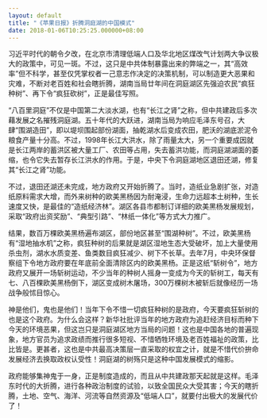 ```yaml
---
layout: default
title: "《苹果日报》折腾洞庭湖的中国模式"
date: 2018-01-06T10:25:25.000000+08:00
---
```


习近平时代的朝令夕改，在北京市清理低端人口及华北地区煤改气计划两大争议极大的政策中，可见一斑。不过，这只是中共体制暴露出来的弊端之一，其“高效率”但不科学，甚至仅凭掌权者一己意志作决定的决策机制，可以制造更大恶果和灾难，不断对老百姓和社会瞎折腾，湖南当局廿年间在洞庭湖区先强迫农民“疯狂种树”、再下令“疯狂砍树”，正是最佳写照。

“八百里洞庭”不仅是中国第二大淡水湖，也有“长江之肾”之称，但中共建政后多次藉发展之名摧残洞庭湖。五十年代的大跃进，湖南当局为响应毛泽东号召，大肆“围湖造田”，即以堤坝围起部份湖面，抽乾湖水后变成农田，肥沃的湖底淤泥令粮食产量十分高。不过，1998年长江大洪水，除了雨量太大，另一个重要成因就是长江两岸的蓄洪区被大量工厂、农田等占用，失去蓄洪功能，而洞庭湖湖面的萎缩，也令它失去暂存长江洪水的作用。于是，中央下令洞庭湖地区退田还湖，修复其“长江之肾”功能。

不过，退田还湖还未完成，地方政府又开始折腾了。当时，造纸业急剧扩张，对造纸原料需求大增，而外来树种的欧美黑杨因为耐淹浸，生命力远超本土树种，生长速度又快，是最佳的“造纸经济林”。湖区各县市都制订详细的欧美黑杨发展规划，采取“政府出资奖励”、“典型引路”、“林纸一体化”等方式大力推广。

结果，数百万棵欧美黑杨遍布湖区，部份地区甚至“围湖种树”。不过，欧美黑杨有“湿地抽水机”之称，疯狂种树的后果就是湖区湿地生态大受破坏，加上大量使用杀虫剂，湖水水质变差、鱼类数目疯狂减少、树下不长草。去年7月，中央环保督察组下令地方政府要在年底前全面清除区内的欧美黑杨。正是这纸“斩树令”，地方政府又展开一场斩树运动，不少当年的种树人摇身一变成为今天的斩树工，每天有七、八百棵欧美黑杨倒下，湖区变成树木屠场，300万棵树木被斩后就像经历一场战争般怵目惊心。

神是他们，鬼也是他们！当年下令不惜一切疯狂种树的是政府，今天要疯狂斩树的也是这个政府。为什么会这样？新华社批评当年的地方政府为追赶经济目标而种下今天的环境恶果，但这岂只是洞庭湖区地方当局的问题！这也是中国各地的普遍现象，地方官员为追求政绩而推行很多短视、不惜牺牲环境及老百姓福祉的政策，比比皆是。更甚者，这也是中共最高决策层一直采取的权宜之计，就是不惜代价拚命发展经济去换取政权认受性！洞庭湖的树殇只是这种中国发展模式的缩影。

政府能够集神鬼于一身，正是制度造成的，而且从中共建政那天起就是这样。毛泽东时代的大折腾，进行各种政治制度的试验，以致全国民众大受其害；今天的瞎折腾，土地、空气、海洋、河流等自然资源及“低端人口”，就要付出极大的发展代价了！

